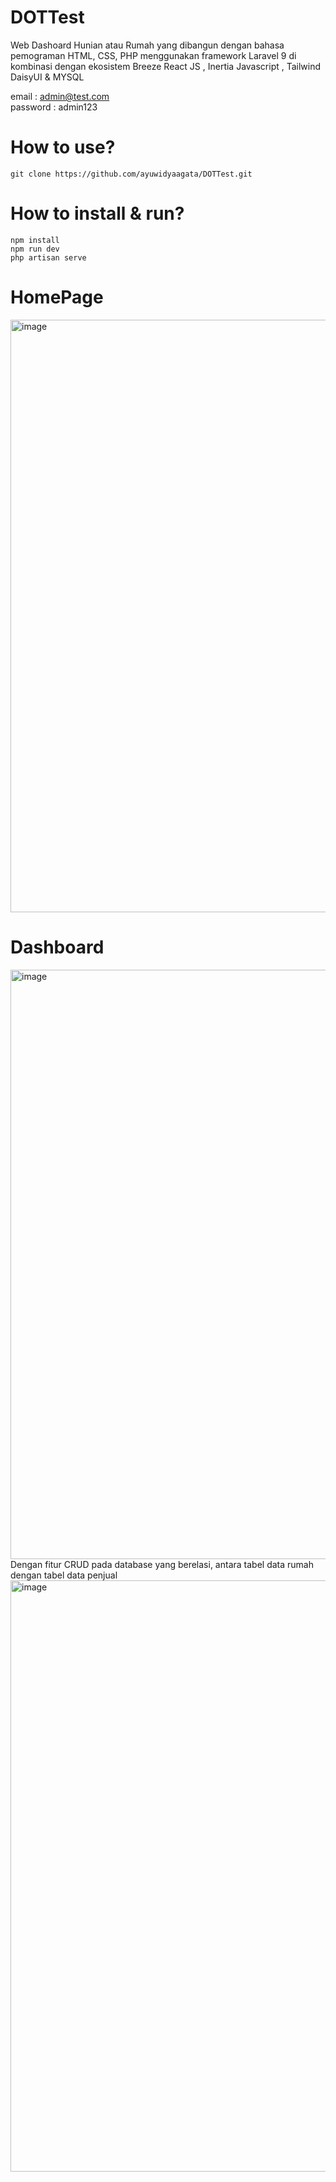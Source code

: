 # DOTTest
Web Dashoard Hunian atau Rumah yang dibangun dengan bahasa pemograman HTML, CSS, PHP menggunakan framework Laravel 9 di kombinasi dengan ekosistem Breeze React JS , Inertia Javascript , Tailwind DaisyUI &amp; MYSQL

email : admin@test.com <br />
password : admin123

# How to use?
```
git clone https://github.com/ayuwidyaagata/DOTTest.git
```

# How to install & run?
```
npm install
npm run dev
php artisan serve
```

# HomePage
<img width="948" alt="image" src="https://user-images.githubusercontent.com/60659161/184159671-efd33cc6-96e7-4c4d-84e5-c7a255bb053e.png">

# Dashboard 
<img width="943" alt="image" src="https://user-images.githubusercontent.com/60659161/184160065-05e47dc1-dd2e-47a9-b97e-74cdfe69c1b9.png">
Dengan fitur CRUD pada database yang berelasi, antara tabel data rumah dengan tabel data penjual
<img width="946" alt="image" src="https://user-images.githubusercontent.com/60659161/184622424-cd838f83-4b8d-4d46-84b4-916d8ead1de7.png">

